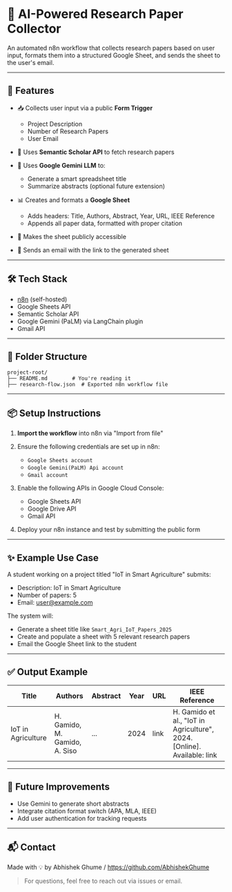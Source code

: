 # 📄 AI-Powered Research Paper Collector

An automated n8n workflow that collects research papers based on user input, formats them into a structured Google Sheet, and sends the sheet to the user's email.

---

## 🚀 Features

* 📥 Collects user input via a public **Form Trigger**

  * Project Description
  * Number of Research Papers
  * User Email
* 🤖 Uses **Semantic Scholar API** to fetch research papers
* 🧠 Uses **Google Gemini LLM** to:

  * Generate a smart spreadsheet title
  * Summarize abstracts (optional future extension)
* 📊 Creates and formats a **Google Sheet**

  * Adds headers: Title, Authors, Abstract, Year, URL, IEEE Reference
  * Appends all paper data, formatted with proper citation
* 🔗 Makes the sheet publicly accessible
* 📧 Sends an email with the link to the generated sheet

---

## 🛠 Tech Stack

* [n8n](https://n8n.io/) (self-hosted)
* Google Sheets API
* Semantic Scholar API
* Google Gemini (PaLM) via LangChain plugin
* Gmail API

---

## 📂 Folder Structure

```
project-root/
├── README.md        # You're reading it
├── research-flow.json  # Exported n8n workflow file
```

---

## 📦 Setup Instructions

1. **Import the workflow** into n8n via "Import from file"
2. Ensure the following credentials are set up in n8n:

   * `Google Sheets account`
   * `Google Gemini(PaLM) Api account`
   * `Gmail account`
3. Enable the following APIs in Google Cloud Console:

   * Google Sheets API
   * Google Drive API
   * Gmail API
4. Deploy your n8n instance and test by submitting the public form

---

## ✨ Example Use Case

A student working on a project titled "IoT in Smart Agriculture" submits:

* Description: IoT in Smart Agriculture
* Number of papers: 5
* Email: [user@example.com](mailto:user@example.com)

The system will:

* Generate a sheet title like `Smart_Agri_IoT_Papers_2025`
* Create and populate a sheet with 5 relevant research papers
* Email the Google Sheet link to the student

---

## ✅ Output Example

| Title              | Authors                       | Abstract | Year | URL  | IEEE Reference                                                           |
| ------------------ | ----------------------------- | -------- | ---- | ---- | ------------------------------------------------------------------------ |
| IoT in Agriculture | H. Gamido, M. Gamido, A. Siso | ...      | 2024 | link | H. Gamido et al., "IoT in Agriculture", 2024. \[Online]. Available: link |

---

## 🧠 Future Improvements

* Use Gemini to generate short abstracts
* Integrate citation format switch (APA, MLA, IEEE)
* Add user authentication for tracking requests

---

## 📬 Contact

Made with 💡 by Abhishek Ghume / https://github.com/AbhishekGhume

> For questions, feel free to reach out via issues or email.
